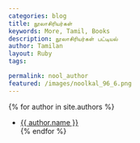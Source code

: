 ```yaml
---  
categories: blog  
title: நூலாசிரியர்கள்
keywords: More, Tamil, Books  
description: நூலாசிரியர்கள் பட்டியல்
author: Tamilan  
layout: Ruby  
tags:     

permalink: nool_author
featured: /images/noolkal_96_6.png  
---
```

{% for author in site.authors %}
- <a href="{{ author.url }}">{{ author.name }}</a>	
{% endfor %}
